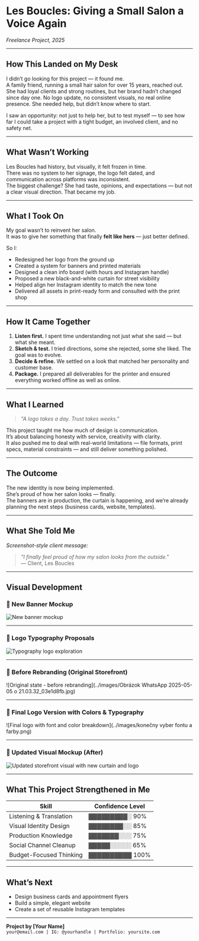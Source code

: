 # Les Boucles: Giving a Small Salon a Voice Again  
*Freelance Project, 2025*

---

## How This Landed on My Desk

I didn’t go looking for this project — it found me.  
A family friend, running a small hair salon for over 15 years, reached out. She had loyal clients and strong routines, but her brand hadn’t changed since day one. No logo update, no consistent visuals, no real online presence. She needed help, but didn’t know where to start.

I saw an opportunity: not just to help her, but to test myself — to see how far I could take a project with a tight budget, an involved client, and no safety net.

---

## What Wasn’t Working

Les Boucles had history, but visually, it felt frozen in time.  
There was no system to her signage, the logo felt dated, and communication across platforms was inconsistent.  
The biggest challenge? She had taste, opinions, and expectations — but not a clear visual direction. That became my job.

---

## What I Took On

My goal wasn’t to reinvent her salon.  
It was to give her something that finally **felt like hers** — just better defined.

So I:

- Redesigned her logo from the ground up  
- Created a system for banners and printed materials  
- Designed a clean info board (with hours and Instagram handle)  
- Proposed a new black-and-white curtain for street visibility  
- Helped align her Instagram identity to match the new tone  
- Delivered all assets in print-ready form and consulted with the print shop

---

## How It Came Together

1. **Listen first.** I spent time understanding not just what she said — but what she meant.  
2. **Sketch & test.** I tried directions, some she rejected, some she liked. The goal was to evolve.  
3. **Decide & refine.** We settled on a look that matched her personality and customer base.  
4. **Package.** I prepared all deliverables for the printer and ensured everything worked offline as well as online.

---

## What I Learned

> *"A logo takes a day. Trust takes weeks."*

This project taught me how much of design is communication.  
It’s about balancing honesty with service, creativity with clarity.  
It also pushed me to deal with real-world limitations — file formats, print specs, material constraints — and still deliver something polished.

---

## The Outcome

The new identity is now being implemented.  
She’s proud of how her salon looks — finally.  
The banners are in production, the curtain is happening, and we’re already planning the next steps (business cards, website, templates).

---

## What She Told Me  
_Screenshot-style client message:_

> _"I finally feel proud of how my salon looks from the outside."_  
> — Client, Les Boucles

---

## Visual Development

### 📸 New Banner Mockup  
![New banner mockup](../images/3.jpg)

---

### 📸 Logo Typography Proposals  
![Typography logo exploration](../images/navrhy_bnjbi.png)

---

### 📸 Before Rebranding (Original Storefront)  
![Original state - before rebranding](../images/Obrázok WhatsApp 2025-05-05 o 21.03.32_03e1d8fb.jpg)

---

### 📸 Final Logo Version with Colors & Typography  
![Final logo with font and color breakdown](../images/konečny vyber fontu a farby.png)

---

### 📸 Updated Visual Mockup (After)  
![Updated storefront visual with new curtain and logo](../images/6.jpg)

---

## What This Project Strengthened in Me

| Skill                     | Confidence Level |
|--------------------------|------------------|
| Listening & Translation  | ▓▓▓▓▓▓▓▓▓░ 90%   |
| Visual Identity Design   | ▓▓▓▓▓▓▓▓░░ 85%   |
| Production Knowledge     | ▓▓▓▓▓▓▓░░░ 75%   |
| Social Channel Cleanup   | ▓▓▓▓▓░░░░░ 65%   |
| Budget-Focused Thinking  | ▓▓▓▓▓▓▓▓▓▓ 100%  |

---

## What’s Next

- Design business cards and appointment flyers  
- Build a simple, elegant website  
- Create a set of reusable Instagram templates  

---

**Project by [Your Name]**  
`your@email.com | IG: @yourhandle | Portfolio: yoursite.com`

